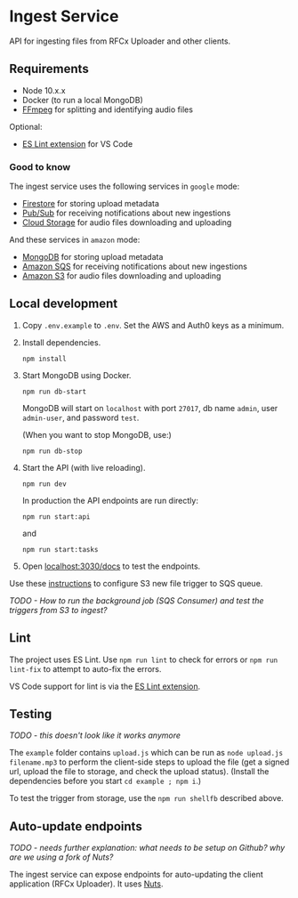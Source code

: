 # Ingest Service

API for ingesting files from RFCx Uploader and other clients.


## Requirements

- Node 10.x.x
- Docker (to run a local MongoDB)
- [FFmpeg](https://ffmpeg.org) for splitting and identifying audio files

Optional:
- [ES Lint extension](https://marketplace.visualstudio.com/items?itemName=dbaeumer.vscode-eslint) for VS Code

### Good to know

The ingest service uses the following services in `google` mode:
- [Firestore](https://cloud.google.com/firestore/) for storing upload metadata
- [Pub/Sub](https://cloud.google.com/pubsub/) for receiving notifications about new ingestions
- [Cloud Storage](https://cloud.google.com/storage/) for audio files downloading and uploading

And these services in `amazon` mode:
- [MongoDB](https://www.mongodb.com/) for storing upload metadata
- [Amazon SQS](https://aws.amazon.com/sqs/) for receiving notifications about new ingestions
- [Amazon S3](https://aws.amazon.com/s3/) for audio files downloading and uploading


## Local development

1. Copy `.env.example` to `.env`. Set the AWS and Auth0 keys as a minimum.

2. Install dependencies.
   ```
   npm install
   ```

3. Start MongoDB using Docker.
   ```
   npm run db-start
   ```
   MongoDB will start on `localhost` with port `27017`, db name `admin`, user `admin-user`, and password `test`.

   (When you want to stop MongoDB, use:)
   ```
   npm run db-stop
   ```

4. Start the API (with live reloading).
   ```
   npm run dev
   ```

   In production the API endpoints are run directly:
   ```
   npm run start:api
   ```
   and
   ```
   npm run start:tasks
   ```

5. Open [localhost:3030/docs](http://localhost:3030/docs) to test the endpoints.


Use these [instructions](https://confluence.rfcx.org/display/RD/Configuring+S3+new+file+trigger+to+SQS+queue "Confluence document") to configure S3 new file trigger to SQS queue.

_TODO - How to run the background job (SQS Consumer) and test the triggers from S3 to ingest?_


## Lint

The project uses ES Lint. Use `npm run lint` to check for errors or `npm run lint-fix` to attempt to auto-fix the errors.

VS Code support for lint is via the [ES Lint extension](https://marketplace.visualstudio.com/items?itemName=dbaeumer.vscode-eslint).


## Testing

_TODO - this doesn't look like it works anymore_

The `example` folder contains `upload.js` which can be run as `node upload.js filename.mp3` to perform the client-side steps to upload the file (get a signed url, upload the file to storage, and check the upload status). (Install the dependencies before you start `cd example ; npm i`.)

To test the trigger from storage, use the `npm run shellfb` described above.


## Auto-update endpoints

_TODO - needs further explanation: what needs to be setup on Github? why are we using a fork of Nuts?_

The ingest service can expose endpoints for auto-updating the client application (RFCx Uploader). It uses [Nuts](https://nuts.gitbook.com).
